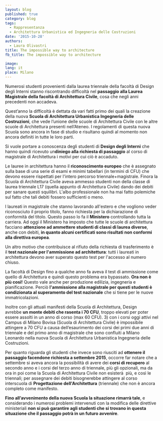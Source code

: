 ```yaml
---
layout: blog
published: true
category: blog
tags:
  - Rappresentanza
  - Architettura Urbanistica ed Ingegneria delle Costruzioni
date: '2015-10-28'
authors:
  - Laura Olivastri
title: The impossible way to architecture
fb_title: The impossible way to architecture

image: 
lang: it
place: Milano
---
```


Numerosi studenti provenienti dalla laurea triennale della facoltà di Design degli Interni stanno riscontrando difficoltà nel **passaggio alla Laurea Magistrale della facoltà di Architettura Civile**, cosa che negli anni precedenti non accadeva.

Quest’anno la difficoltà è dettata da vari fatti primo dei quali la creazione della nuova **Scuola di Architettura Urbanistica Ingegneria delle Costruzioni**, che vede l’unione delle scuole di Architettura Civile con le altre scuole di Architettura presenti nell’Ateneo. I regolamenti di questa nuova Scuola sono ancora in fase di studio e risultano quindi al momento non ancora definiti in tutte le loro parti.

Si vuole portare a conoscenza degli studenti di **Design degli Interni** che hanno quindi ricevuto un**diniego alla richiesta di passaggio** al corso di magistrale di Architettura i motivi per cui ciò è accaduto.

Le lauree in architettura hanno il **riconoscimento europeo** che è assegnato sulla base di una serie di esami e minimi tabellari (in termini di CFU) che devono essere rispettati per l'intero percorso triennale+magistrale. Finora la Scuola di Architettura Civile aveva ammesso studenti non della classe di laurea triennale L17 (quella appunto di Architettura Civile) dando dei debiti per sanare questi squilibri. L'albo professionale non ha mai fatto polemiche sul fatto che tali debiti fossero sufficienti o meno. 

I laureati in magistrale che stanno lavorando all'estero e che vogliono veder riconosciuto il proprio titolo, fanno richiesta per la dichiarazione di conformità del titolo. Questo passo lo fa il **Ministero** controllando tutta la carriera. Ad oggi il Ministero ha imposto che tutte le scuole di architettura facciano **attenzione ad ammettere studenti di classi di laurea diverse**, anche con debiti, **in quanto alcuni certificati sono risultati non conformi alla direttiva europea**. 

Un altro motivo che contribuisce al rifiuto della richiesta di trasferimento è il **test nazionale per l'ammissione ad architettura**: tutti i laureati in architettura devono aver superato questo test per l'accesso al numero chiuso.

La facoltà di Design fino a qualche anno fa aveva il test di ammissione come quello di Architettura e quindi questo problema era bypassato. **Ora non è più così!** Questo vale anche per produzione edilizia, ingegneria e pianificazione. Perciò **l'ammissione alla magistrale per questi studenti è condizionata al superamento del test nazionale** che si tiene per le nuove immatricolazioni. 

Inoltre con gli attuali manifesti della Scuola di Architettura, Design avrebbe **un monte debiti che rasenta i 70 CFU**, troppo elevati per poter essere assolti in un anno di corso (max 60 CFU). 3) con i corsi oggi attivi nel Campus di Milano Bovisa (Scuola di Architettura Civile) è impossibile attingere a 70 CFU a causa dell’esaurimento dei corsi dei primi due anni di triennale e del primo anno di magistrale che sono confluiti a Milano Leonardo nella nuova Scuola di Architettura Urbanistica Ingegneria delle Costruzioni.

Per quanto riguarda gli studenti che invece sono riusciti ad **ottenere il passaggio facendone richiesta a settembre 2015**, occorre far notare che a settembre si aveva ancora la possibilità di avere dei **corsi di recupero** al secondo anno e i corsi del terzo anno di triennale, più gli opzionali, ma da ora in poi come la Scuola di Architettura Civile non esisterà  più, e così le triennali; per assegnare dei debiti bisognerebbe attingere al corso interscuola di **Progettazione dell'Architettura** (triennale) che non è ancora completo come manifesto. 

**Fino all’avvenimento della nuova Scuola la situazione rimarrà tale**, e considerando i numerosi problemi intervenuti con la modifica delle direttive ministeriali **non si può garantire agli studenti che si trovano in questa situazione che il passaggio potrà in un futuro avvenire**.
